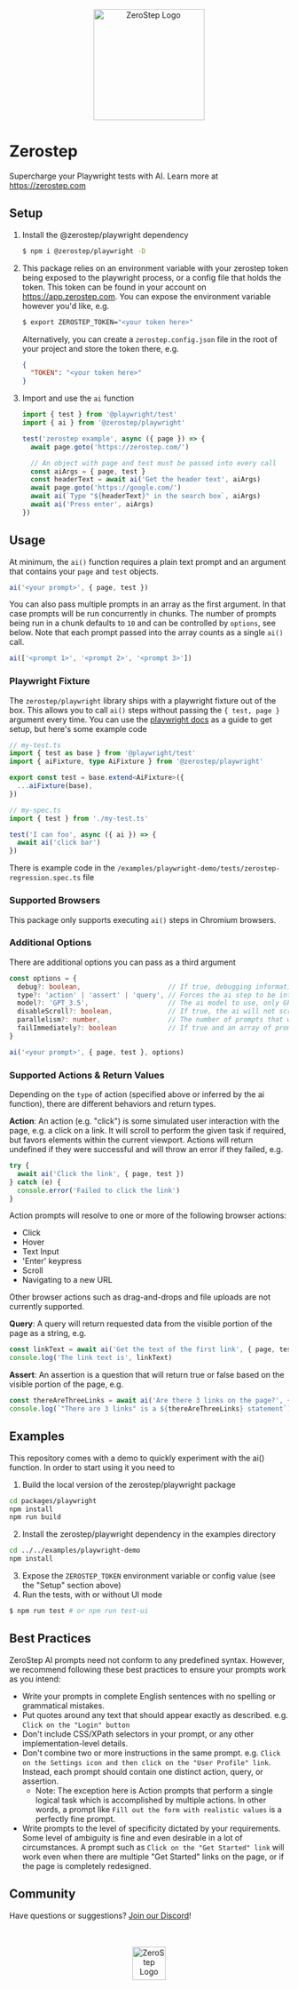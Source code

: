 <div align="center">
  <picture>
    <source
      srcset="https://github.com/zerostep-ai/zerostep/assets/1895887/4bb7ea13-100d-4fdd-84a6-657751bd2197"
      media="(prefers-color-scheme: dark)"
      height="200" width="200"
    />
    <img
      src="https://github.com/zerostep-ai/zerostep/assets/1895887/7de0b6bd-eed9-4977-b25e-495ecaf197c7"
      alt="ZeroStep Logo"
      height="200" width="200"
    />
  </picture>
</div>

# Zerostep

Supercharge your Playwright tests with AI. Learn more at https://zerostep.com

## Setup

1. Install the @zerostep/playwright dependency
   ```sh
   $ npm i @zerostep/playwright -D
   ```

2. This package relies on an environment variable with your zerostep token being exposed to
   the playwright process, or a config file that holds the token. This token can be found
   in your account on https://app.zerostep.com. You can expose the environment variable
   however you'd like, e.g.
   ```sh
   $ export ZEROSTEP_TOKEN="<your token here>"
   ```
   Alternatively, you can create a `zerostep.config.json` file in the root of your project
   and store the token there, e.g.
   ```json
   {
     "TOKEN": "<your token here>"
   }
   ```

3. Import and use the `ai` function
   ```ts
   import { test } from '@playwright/test'
   import { ai } from '@zerostep/playwright'

   test('zerostep example', async ({ page }) => {
     await page.goto('https://zerostep.com/')

     // An object with page and test must be passed into every call
     const aiArgs = { page, test }
     const headerText = await ai('Get the header text', aiArgs)
     await page.goto('https://google.com/')
     await ai(`Type "${headerText}" in the search box`, aiArgs)
     await ai('Press enter', aiArgs)
   })
   ```

## Usage

At minimum, the `ai()` function requires a plain text prompt and an argument that contains your
`page` and `test` objects.

```ts
ai('<your prompt>', { page, test })
```

You can also pass multiple prompts in an array as the first argument. In that
case prompts will be run concurrently in chunks. The number of prompts being run
in a chunk defaults to `10` and can be controlled by `options`, see below. Note
that each prompt passed into the array counts as a single `ai()` call.

```ts
ai(['<prompt 1>', '<prompt 2>', '<prompt 3>'])
```

### Playwright Fixture

The `zerostep/playwright` library ships with a playwright fixture out of the box. This allows
you to call `ai()` steps without passing the `{ test, page }` argument every time. You can
use the [playwright docs](https://playwright.dev/docs/test-fixtures#creating-a-fixture) as a guide
to get setup, but here's some example code

```ts
// my-test.ts
import { test as base } from '@playwright/test'
import { aiFixture, type AiFixture } from '@zerostep/playwright'

export const test = base.extend<AiFixture>({
  ...aiFixture(base),
})
```

```ts
// my-spec.ts
import { test } from './my-test.ts'

test('I can foo', async ({ ai }) => {
  await ai('click bar')
})
```

There is example code in the `/examples/playwright-demo/tests/zerostep-regression.spec.ts` file


### Supported Browsers

This package only supports executing `ai()` steps in Chromium browsers.

### Additional Options

There are additional options you can pass as a third argument

```ts
const options = {
  debug?: boolean,                      // If true, debugging information is returned from the ai() call.
  type?: 'action' | 'assert' | 'query', // Forces the ai step to be interpreted as the specified type.
  model?: 'GPT_3.5',                    // The ai model to use, only GPT_3.5 is supported
  disableScroll?: boolean,              // If true, the ai will not scroll out of view elements into view.
  parallelism?: number,                 // The number of prompts that will be run in a chunk, applies when passing an array of prompts to ai(). Defaults to 10.
  failImmediately?: boolean             // If true and an array of prompts was provided, the function will throw immediately if any prompt throws. Defaults to false.
}

ai('<your prompt>', { page, test }, options)
```

### Supported Actions & Return Values

Depending on the `type` of action (specified above or inferred by the ai function), there
are different behaviors and return types.

**Action**: An action (e.g. "click") is some simulated user interaction with the page, e.g.
a click on a link. It will scroll to perform the given task if required, but favors elements
within the current viewport. Actions will return undefined if they were successful and will
throw an error if they failed, e.g.

```ts
try {
  await ai('Click the link', { page, test })
} catch (e) {
  console.error('Failed to click the link')
}
```

Action prompts will resolve to one or more of the following browser actions:
- Click
- Hover
- Text Input
- 'Enter' keypress
- Scroll
- Navigating to a new URL

Other browser actions such as drag-and-drops and file uploads are not currently supported.

**Query**: A query will return requested data from the visible portion of the page as a string, e.g.

```ts
const linkText = await ai('Get the text of the first link', { page, test })
console.log('The link text is', linkText)
```

**Assert**: An assertion is a question that will return true or false based on the visible portion of the page, e.g.
```ts
const thereAreThreeLinks = await ai('Are there 3 links on the page?', { page, test })
console.log(`"There are 3 links" is a ${thereAreThreeLinks} statement`)
```

## Examples

This repository comes with a demo to quickly experiment with the ai() function. In order to
start using it you need to

1. Build the local version of the zerostep/playwright package
```sh
cd packages/playwright
npm install
npm run build
```
2. Install the zerostep/playwright dependency in the examples directory
```sh
cd ../../examples/playwright-demo
npm install
```
3. Expose the `ZEROSTEP_TOKEN` environment variable or config value (see the "Setup" section above)
4. Run the tests, with or without UI mode
```sh
$ npm run test # or npm run test-ui
```

## Best Practices

ZeroStep AI prompts need not conform to any predefined syntax. However, we recommend following these best practices to
ensure your prompts work as you intend:

- Write your prompts in complete English sentences with no spelling or grammatical mistakes.
- Put quotes around any text that should appear exactly as described. e.g. `Click on the "Login" button`
- Don't include CSS/XPath selectors in your prompt, or any other implementation-level details.
- Don't combine two or more instructions in the same prompt. e.g.
  `Click on the Settings icon and then click on the "User Profile" link`. Instead, each prompt should contain one
  distinct action, query, or assertion.
   - Note: The exception here is Action prompts that perform a single logical task which is accomplished by multiple
     actions. In other words, a prompt like `Fill out the form with realistic values` is a perfectly fine prompt.
- Write prompts to the level of specificity dictated by your requirements. Some level of ambiguity is fine and even
  desirable in a lot of circumstances. A prompt such as `Click on the "Get Started" link` will work even when there are
  multiple "Get Started" links on the page, or if the page is completely redesigned.

## Community

Have questions or suggestions? [Join our Discord](https://discord.gg/BcDmfWqSGe)!

<br>
<br>
<div align="center">
  <picture>
    <source
      srcset="https://github.com/zerostep-ai/zerostep/assets/1895887/74ad3b31-ac30-4376-be58-236cf1f7c033"
      media="(prefers-color-scheme: dark)"
      height="60" width="60"
    />
    <img
      src="https://github.com/zerostep-ai/zerostep/assets/1895887/9a9a848a-302c-4a6e-8f4a-dd7e7633757d"
      alt="ZeroStep Logo"
      height="60" width="60"
    />
  </picture>
</div>

